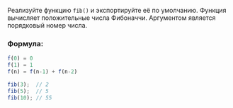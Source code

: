 Реализуйте функцию `fib()` и экспортируйте её по умолчанию. 
Функция вычисляет положительные числа Фибоначчи. 
Аргументом является порядковый номер числа.

### Формула:

```js
f(0) = 0
f(1) = 1
f(n) = f(n-1) + f(n-2)
```

```js
fib(3);  // 2
fib(5);  // 5
fib(10); // 55
```
